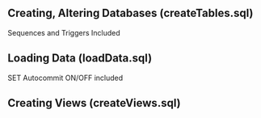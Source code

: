 ## Creating, Altering Databases (createTables.sql) 

Sequences and Triggers Included


## Loading Data (loadData.sql)

SET Autocommit ON/OFF included 

## Creating Views (createViews.sql)
